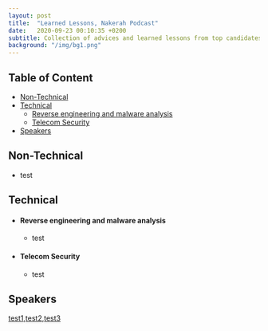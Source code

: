 ```yaml
---
layout: post
title:  "Learned Lessons, Nakerah Podcast"
date:   2020-09-23 00:10:35 +0200
subtitle: Collection of advices and learned lessons from top candidates speakers at [Nakerah Podcast](https://nakerah.net/podcast/)
background: "/img/bg1.png"
---
```


## Table of Content

* [Non-Technical](#non-technical)
* [Technical](#technical)
   * [Reverse engineering and malware analysis](#reverse-engineering-and-malware-analysis)
   * [Telecom Security](#telecom-security)  
* [Speakers](#speakers)

## Non-Technical

* test

## Technical

* #### Reverse engineering and malware analysis

   * test

* #### Telecom Security

   * test
   
## Speakers

[test1](),[test2](),[test3]()
